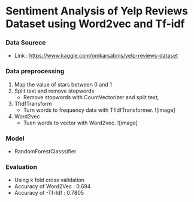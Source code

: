 # Sentiment Analysis of Yelp Reviews Dataset using Word2vec and Tf-idf
### Data Sourece
- Link : <https://www.kaggle.com/omkarsabnis/yelp-reviews-dataset>
### Data preprocessing
1. Map the value of stars between 0 and 1
2. Split text and remove stopwords
    * Remove stopwords with CountVectorizer and split text,
3. TfidfTransform
    * Turn words to frequency data with TfidfTransformer.
    ![image]
4. Word2vec
    * Tuen words to vector with Word2vec.
    ![image]

### Model 
- RandomForestClasssifier
### Evaluation
- Using k fold cross validation
- Accuracy of Word2Vec : 0.694
- Accuracy of -Tf-Idf : 0.7805
